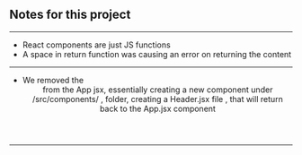## Notes for this project

---

- React components are just JS functions
- A space in return function was causing an error on returning the content

---

- We removed the <header> from the App jsx, essentially creating a new component under /src/components/ , folder, creating a Header.jsx file , that will return back to the App.jsx component



---